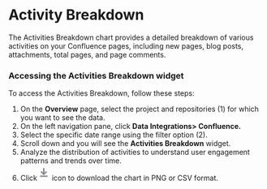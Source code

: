 # Activity Breakdown

The Activities Breakdown chart provides a detailed breakdown of various activities on your Confluence pages, including new pages, blog posts, attachments, total pages, and page comments.

### Accessing the Activities Breakdown widget

To access the Activities Breakdown, follow these steps:

1. On the **Overview** page, select the project and repositories (1) for which you want to see the data.
2. On the left navigation pane, click **Data Integrations> Confluence.**
3. Select the specific date range using the filter option (2).
4. Scroll down and you will see the **Activities Breakdown** widget.
5. Analyze the distribution of activities to understand user engagement patterns and trends over time.
6. Click <img src="../../../../.gitbook/assets/image.png" alt="" data-size="line"> icon to download the chart in PNG or CSV format.



